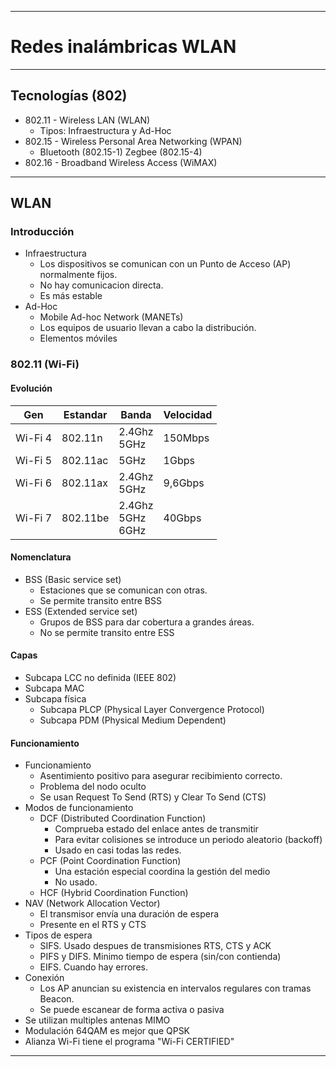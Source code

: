 
---
# Redes inalámbricas WLAN
---
## Tecnologías (802)
- 802.11 - Wireless LAN (WLAN)
	- Tipos: Infraestructura y Ad-Hoc
- 802.15 - Wireless Personal Area Networking (WPAN)
	- Bluetooth (802.15-1) Zegbee (802.15-4)
- 802.16 - Broadband Wireless Access (WiMAX)
---
## WLAN
### Introducción
- Infraestructura
	- Los dispositivos se comunican con un Punto de Acceso (AP) normalmente fijos.
	- No hay comunicacion directa.
	- Es más estable
- Ad-Hoc
	- Mobile Ad-hoc Network (MANETs)
	- Los equipos de usuario llevan a cabo la distribución. 
	- Elementos móviles
### 802.11 (Wi-Fi)
#### Evolución 

| Gen     | Estandar | Banda                  | Velocidad |
| ------- | -------- | ---------------------- | --------- |
| Wi-Fi 4 | 802.11n  | 2.4Ghz<br>5GHz         | 150Mbps   |
| Wi-Fi 5 | 802.11ac | 5GHz                   | 1Gbps     |
| Wi-Fi 6 | 802.11ax | 2.4Ghz<br>5GHz         | 9,6Gbps   |
| Wi-Fi 7 | 802.11be | 2.4Ghz<br>5GHz<br>6GHz | 40Gbps    |
#### Nomenclatura
- BSS (Basic service set)
	- Estaciones que se comunican con otras.
	- Se permite transito entre BSS
- ESS (Extended service set)
	- Grupos de BSS para dar cobertura a grandes áreas.
	- No se permite transito entre ESS
#### Capas
- Subcapa LCC no definida (IEEE 802)
- Subcapa MAC
- Subcapa física 
	- Subcapa PLCP (Physical Layer Convergence Protocol)
	- Subcapa PDM (Physical Medium Dependent)
#### Funcionamiento
- Funcionamiento
	- Asentimiento positivo para asegurar recibimiento correcto.
	- Problema del nodo oculto
	- Se usan Request To Send (RTS) y Clear To Send (CTS)
- Modos de funcionamiento
	- DCF (Distributed Coordination Function)
		- Comprueba estado del enlace antes de transmitir
		- Para evitar colisiones se introduce un periodo aleatorio (backoff)
		- Usado en casi todas las redes.
	- PCF (Point Coordination Function)
		- Una estación especial coordina la gestión del medio
		- No usado.
	- HCF (Hybrid Coordination Function)
- NAV (Network Allocation Vector)
	- El transmisor envía una duración de espera
	- Presente en el RTS y CTS
- Tipos de espera
	- SIFS. Usado despues de transmisiones RTS, CTS y ACK
	- PIFS y DIFS. Minimo tiempo de espera (sin/con contienda)
	- EIFS. Cuando hay errores.
- Conexión
	- Los AP anuncian su existencia en intervalos regulares con tramas Beacon.
	- Se puede escanear de forma activa o pasiva
- Se utilizan multiples antenas MIMO
- Modulación 64QAM es mejor que QPSK
- Alianza Wi-Fi tiene el programa "Wi-Fi CERTIFIED"
---
## 